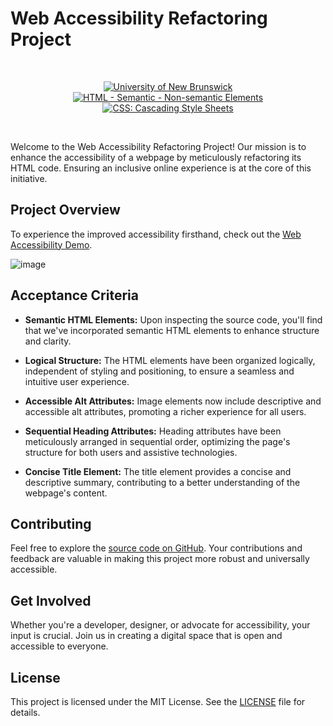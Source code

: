 # Web Accessibility Refactoring Project

<br/>
<p align="center">
    <a href="https://unb.ca/cel/bootcamps/coding.html">
        <img alt="University of New Brunswick" src="https://img.shields.io/static/v1.svg?label=bootcamp&message=UNB&color=red" /></a>
    <a href="https://developer.mozilla.org/en-US/docs/Web/HTML/Element" >
        <img alt="HTML - Semantic - Non-semantic Elements" src="https://img.shields.io/static/v1.svg?label=semantic&message=elements&color=blue" /></a>
    <a href="https://developer.mozilla.org/en-US/docs/Learn/Getting_started_with_the_web/CSS_basics">
        <img alt="CSS: Cascading Style Sheets" src="https://img.shields.io/static/v1.svg?label=CSS&message=basics&color=yellow" /></a>
</p>
<br/>

Welcome to the Web Accessibility Refactoring Project! Our mission is to enhance the accessibility of a webpage by meticulously refactoring its HTML code. Ensuring an inclusive online experience is at the core of this initiative.

## Project Overview

To experience the improved accessibility firsthand, check out the [Web Accessibility Demo][web-access-demo].

![image](https://github.com/naturuplift/web-accessibility/assets/23546356/67e89579-6a7b-4972-9c57-dfdff0da134f)

## Acceptance Criteria

- **Semantic HTML Elements:** Upon inspecting the source code, you'll find that we've incorporated semantic HTML elements to enhance structure and clarity.

- **Logical Structure:** The HTML elements have been organized logically, independent of styling and positioning, to ensure a seamless and intuitive user experience.

- **Accessible Alt Attributes:** Image elements now include descriptive and accessible alt attributes, promoting a richer experience for all users.

- **Sequential Heading Attributes:** Heading attributes have been meticulously arranged in sequential order, optimizing the page's structure for both users and assistive technologies.

- **Concise Title Element:** The title element provides a concise and descriptive summary, contributing to a better understanding of the webpage's content.

## Contributing

Feel free to explore the [source code on GitHub][source-code]. Your contributions and feedback are valuable in making this project more robust and universally accessible.

## Get Involved

Whether you're a developer, designer, or advocate for accessibility, your input is crucial. Join us in creating a digital space that is open and accessible to everyone.

## License

This project is licensed under the MIT License. See the [LICENSE][MIT] file for details.

[web-access-demo]: <https://naturuplift.github.io/web-accessibility/>
[source-code]: <https://github.com/naturuplift/web-accessibility/blob/main/index.html>
[MIT]: <https://github.com/naturuplift/web-accessibility/blob/main/LICENSE>

